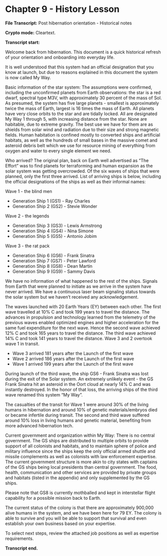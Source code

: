 # Chapter 9 - History Lesson

**File Transcript:** Post hibernation orientation - Historical notes

**Crypto mode:** Cleartext.

**Transcript start:**

Welcome back from hibernation. This document is a quick historical refresh of your orientation and onboarding into everyday life.

It is well understood that this system had an official designation that you know at launch, but due to reasons explained in this document the system is now called My Way.

Basic information of the star system: The assumptions were confirmed, including the unconfirmed planets from Earth observations: the star is a red dwarf, spectral type M3V, with approximately 30 percent of the mass of Sol. As presumed, the system has five large planets - smallest is approximately twice the mass of Earth, largest is 16 times the mass of Earth. All planets have very close orbits to the star and are tidally locked. All are designated My Way 1 through 5, with increasing distance from the star. None are habitable, due to extreme gravity. The best use we have for them are as shields from solar wind and radiation due to their size and strong magnetic fields. Human habitation is confined mostly to converted ships and artificial habitats, as well as the hundreds of small bases in the massive comet and asteroid debris belt which we use for resource mining of everything from oxygen and water to every single element we need.

Who arrived? The original plan, back on Earth well advertised as “The Effort” was to find planets for terraforming and human expansion as the solar system was getting overcrowded. Of the six waves of ships that were planned, only the first three arrived. List of arriving ships is below, including the official designations of the ships as well as their informal names:

Wave 1 - the blind men

- Generation Ship 1 (GS1) - Ray Charles
- Generation Ship 2 (GS2) - Stevie Wonder

Wave 2 - the legends

- Generation Ship 3 (GS3) - Lewis Armstrong
- Generation Ship 4 (GS4) - Nina Simone
- Generation Ship 5 (GS5) - Antonio Jobim

Wave 3 - the rat pack

- Generation Ship 6 (GS6) - Frank Sinatra
- Generation Ship 7 (GS7) - Peter Lawford
- Generation Ship 8 (GS8) - Dean Martin
- Generation Ship 9 (GS9) - Sammy Davis

We have no information of what happened to the rest of the ships. Signals from Earth that were planned to initiate as we arrive in the system have never arrived. We have a continuous laser beam signaling status towards the solar system but we haven’t received any acknowledgement.

The waves launched with 20 Earth Years (EY) between each other. The first wave travelled at 10% C and took 199 years to travel the distance. The advances in propulsion and technology learned from the telemetry of the previous waves enabled optimized engines and higher acceleration for the same fuel expenditure for the next wave. Hence the second wave achieved 12% C and took 165 years to travel the distance. The third wave achieved 14% C and took 141 years to travel the distance. Wave 3 and 2 overtook wave 1 in transit.

- Wave 3 arrived 181 years after the Launch of the first wave
- Wave 2 arrived 186 years after the Launch of the first wave
- Wave 1 arrived 199 years after the Launch of the first wave

During launch of the third wave, the ship GS6 - Frank Sinatra was lost during the exit of the Solar system. An extremely unlikely event - the GS Frank Sinatra hit an asteroid in the Oort cloud at nearly 14% C and was instantly destroyed. In the honor of that loss, the arriving ships of the third wave renamed this system “My Way”.

The casualties of the transit for Wave 1 were around 30% of the living humans in hibernation and around 10% of genetic materials/embryos died or became infertile during transit. The second and third wave suffered around 10% loss in living humans and genetic material, benefiting from more advanced hibernation tech.

Current government and organization within My Way: There is no central government. The GS ships are distributed to multiple orbits to provide support of all colonists and habitats, and to maintain sphere of police and military influence since the ships keep the only official armed shuttle and missile complements as well as colonists with law enforcement expertise. The current government structure is more akin to city states with captains of the GS ships being local presidents than central government. The food, health, communication and other services are provided by private groups and habitats (listed in the appendix) and only supplemented by the GS ships.

Please note that GS8 is currently mothballed and kept in interstellar flight capability for a possible mission back to Earth.

The current status of the colony is that there are approximately 900,000 alive humans in the system, and we have been here for 79 EY. The colony is able to survive and you will be able to support that survival and even establish your own business based on your expertise.

To select next steps, review the attached job positions as well as expertise requirements.

**Transcript end.**